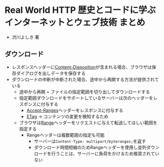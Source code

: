 # Real World HTTP 歴史とコードに学ぶインターネットとウェブ技術 まとめ
- 渋川よしき 著

## ダウンロード
- レスポンスヘッダーに[Content-Disposition](https://developer.mozilla.org/ja/docs/Web/HTTP/Headers/Content-Disposition)が含まれる場合、ブラウザは保存ダイアログを出しデータを保存する
- ダウンロードの中断が中断された場合、途中から再開する方法が提供されている
  - 途中から再開 = ファイルの指定範囲を切り出してダウンロードする
  - 指定範囲ダウンロードをサポートしているサーバーは次のヘッダーをレスポンスに付与する
    - [Accept-Ranges](https://developer.mozilla.org/ja/docs/Web/HTTP/Headers/Accept-Ranges)ヘッダーをレスポンスに付与する
    - [ETag](https://developer.mozilla.org/ja/docs/Web/HTTP/Headers/ETag) -> コンテンツの変更を検知するため
  - ブラウザは[Range](https://developer.mozilla.org/ja/docs/Web/HTTP/Headers/Range)ヘッダーをリクエストに与えて転送してほしい範囲を指定する
    - Rangeヘッダーは複数範囲の指定も可能
      - サーバーは`Content-Type: multipart/byteranges;`を返す
      - ダウンロード時間短縮のためRangeヘッダーを使用し並列ダウンロードを行うことは、サーバーに負荷をかけるため推奨されていない
